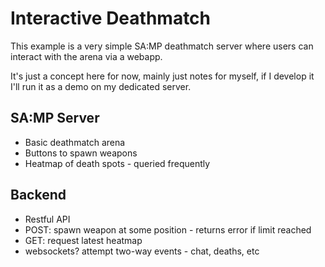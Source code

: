 # Interactive Deathmatch

This example is a very simple SA:MP deathmatch server where users can interact with the arena via a webapp.

It's just a concept here for now, mainly just notes for myself, if I develop it I'll run it as a demo on my dedicated server.

## SA:MP Server

- Basic deathmatch arena
- Buttons to spawn weapons
- Heatmap of death spots - queried frequently

## Backend

- Restful API
- POST: spawn weapon at some position - returns error if limit reached
- GET: request latest heatmap
- websockets? attempt two-way events - chat, deaths, etc
